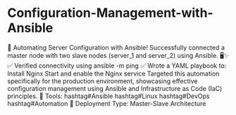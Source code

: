 # Configuration-Management-with-Ansible

🚀 Automating Server Configuration with Ansible!
Successfully connected a master node with two slave nodes (server_1 and server_2) using Ansible. 🖥️✨
✅ Verified connectivity using ansible -m ping
 ✅ Wrote a YAML playbook to:
Install Nginx
Start and enable the Nginx service
Targeted this automation specifically for the production environment, showcasing effective configuration management using Ansible and Infrastructure as Code (IaC) principles.
🔧 Tools: hashtag#Ansible hashtag#Linux hashtag#DevOps hashtag#Automation
 📍 Deployment Type: Master-Slave Architecture
